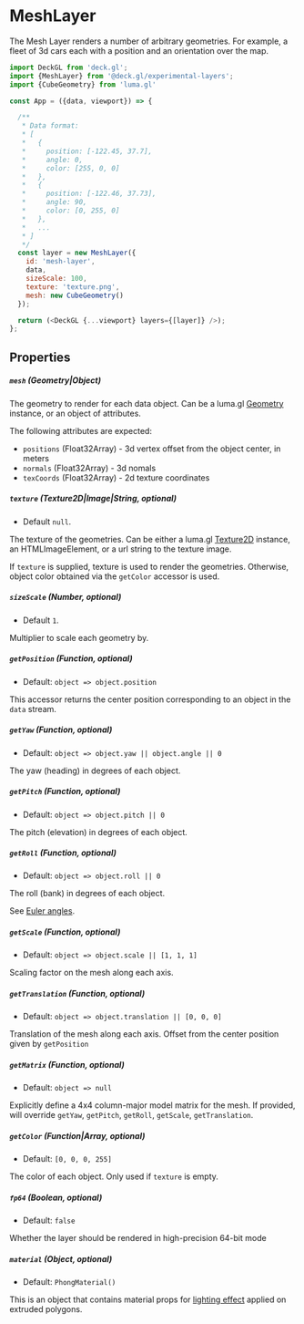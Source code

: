# MeshLayer

The Mesh Layer renders a number of arbitrary geometries. For example, a fleet of 3d cars each with a position and an orientation over the map.

```js
import DeckGL from 'deck.gl';
import {MeshLayer} from '@deck.gl/experimental-layers';
import {CubeGeometry} from 'luma.gl'

const App = ({data, viewport}) => {

  /**
   * Data format:
   * [
   *   {
   *     position: [-122.45, 37.7],
   *     angle: 0,
   *     color: [255, 0, 0]
   *   },
   *   {
   *     position: [-122.46, 37.73],
   *     angle: 90,
   *     color: [0, 255, 0]
   *   },
   *   ...
   * ]
   */
  const layer = new MeshLayer({
    id: 'mesh-layer',
    data,
    sizeScale: 100,
    texture: 'texture.png',
    mesh: new CubeGeometry()
  });

  return (<DeckGL {...viewport} layers={[layer]} />);
};
```

## Properties

##### `mesh` (Geometry|Object)

The geometry to render for each data object.
Can be a luma.gl [Geometry](http://uber.github.io/luma.gl/#/documentation/api-reference/geometry) instance, or an object of attributes.

The following attributes are expected:

- `positions` (Float32Array) - 3d vertex offset from the object center, in meters
- `normals` (Float32Array) - 3d nomals
- `texCoords` (Float32Array) - 2d texture coordinates


##### `texture` (Texture2D|Image|String, optional)

- Default `null`.

The texture of the geometries.
Can be either a luma.gl [Texture2D](http://uber.github.io/luma.gl/#/documentation/api-reference/texture-2) instance, an HTMLImageElement, or a url string to the texture image.

If `texture` is supplied, texture is used to render the geometries. Otherwise, object color obtained via the `getColor` accessor is used.


##### `sizeScale` (Number, optional)

- Default `1`.

Multiplier to scale each geometry by.


##### `getPosition` (Function, optional)

- Default: `object => object.position`

This accessor returns the center position corresponding to an object in the `data` stream.


##### `getYaw` (Function, optional)

- Default: `object => object.yaw || object.angle || 0`

The yaw (heading) in degrees of each object.


##### `getPitch` (Function, optional)

- Default: `object => object.pitch || 0`

The pitch (elevation) in degrees of each object.


##### `getRoll` (Function, optional)

- Default: `object => object.roll || 0`

The roll (bank) in degrees of each object.

See [Euler angles](https://en.wikipedia.org/wiki/Euler_angles).

##### `getScale` (Function, optional)

- Default: `object => object.scale || [1, 1, 1]`

Scaling factor on the mesh along each axis.

##### `getTranslation` (Function, optional)

- Default: `object => object.translation || [0, 0, 0]`

Translation of the mesh along each axis. Offset from the center position given by `getPosition`

##### `getMatrix` (Function, optional)

- Default: `object => null`

Explicitly define a 4x4 column-major model matrix for the mesh. If provided, will override
`getYaw`, `getPitch`, `getRoll`, `getScale`, `getTranslation`.


##### `getColor` (Function|Array, optional)

- Default: `[0, 0, 0, 255]`

The color of each object. Only used if `texture` is empty.


##### `fp64` (Boolean, optional)

- Default: `false`

Whether the layer should be rendered in high-precision 64-bit mode

##### `material` (Object, optional)

* Default: `PhongMaterial()`

This is an object that contains material props for [lighting effect](/docs/effects/lighting-effect.md) applied on extruded polygons.
